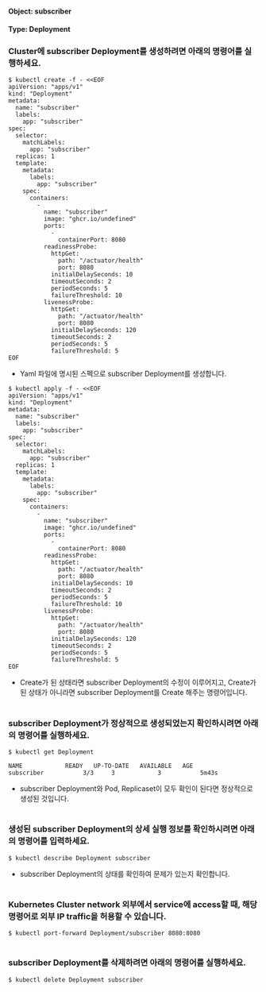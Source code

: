 
#### Object: subscriber
#### Type: Deployment

### Cluster에 subscriber Deployment를 생성하려면 아래의 명령어를 실행하세요.

```
$ kubectl create -f - <<EOF 
apiVersion: "apps/v1"
kind: "Deployment"
metadata: 
  name: "subscriber"
  labels: 
    app: "subscriber"
spec: 
  selector: 
    matchLabels: 
      app: "subscriber"
  replicas: 1
  template: 
    metadata: 
      labels: 
        app: "subscriber"
    spec: 
      containers: 
        - 
          name: "subscriber"
          image: "ghcr.io/undefined"
          ports: 
            - 
              containerPort: 8080
          readinessProbe: 
            httpGet: 
              path: "/actuator/health"
              port: 8080
            initialDelaySeconds: 10
            timeoutSeconds: 2
            periodSeconds: 5
            failureThreshold: 10
          livenessProbe: 
            httpGet: 
              path: "/actuator/health"
              port: 8080
            initialDelaySeconds: 120
            timeoutSeconds: 2
            periodSeconds: 5
            failureThreshold: 5
EOF
```
- Yaml 파일에 명시된 스펙으로 subscriber Deployment를 생성합니다.

```
$ kubectl apply -f - <<EOF 
apiVersion: "apps/v1"
kind: "Deployment"
metadata: 
  name: "subscriber"
  labels: 
    app: "subscriber"
spec: 
  selector: 
    matchLabels: 
      app: "subscriber"
  replicas: 1
  template: 
    metadata: 
      labels: 
        app: "subscriber"
    spec: 
      containers: 
        - 
          name: "subscriber"
          image: "ghcr.io/undefined"
          ports: 
            - 
              containerPort: 8080
          readinessProbe: 
            httpGet: 
              path: "/actuator/health"
              port: 8080
            initialDelaySeconds: 10
            timeoutSeconds: 2
            periodSeconds: 5
            failureThreshold: 10
          livenessProbe: 
            httpGet: 
              path: "/actuator/health"
              port: 8080
            initialDelaySeconds: 120
            timeoutSeconds: 2
            periodSeconds: 5
            failureThreshold: 5
EOF
```
- Create가 된 상태라면 subscriber Deployment의 수정이 이루어지고, Create가 된 상태가 아니라면 subscriber Deployment를 Create 해주는 명령어입니다.  
#

### subscriber Deployment가 정상적으로 생성되었는지 확인하시려면 아래의 명령어를 실행하세요.

```
$ kubectl get Deployment

NAME            READY   UP-TO-DATE   AVAILABLE   AGE
subscriber           3/3     3            3           5m43s

```
- subscriber Deployment와 Pod, Replicaset이 모두 확인이 된다면 정상적으로 생성된 것입니다.
#

### 생성된 subscriber Deployment의 상세 실행 정보를 확인하시려면 아래의 명령어를 입력하세요.

```
$ kubectl describe Deployment subscriber
```
- subscriber Deployment의 상태를 확인하여 문제가 있는지 확인합니다. 
#

### Kubernetes Cluster network 외부에서 service에 access할 때, 해당 명령어로 외부 IP traffic을 허용할 수 있습니다.

```
$ kubectl port-forward Deployment/subscriber 8080:8080
```
#

### subscriber Deployment를 삭제하려면 아래의 명령어를 실행하세요.

```
$ kubectl delete Deployment subscriber
```
#

